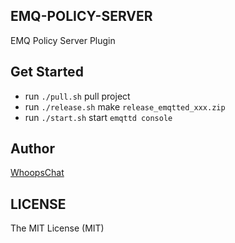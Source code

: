 ## EMQ-POLICY-SERVER
EMQ Policy Server Plugin

## Get Started
* run `./pull.sh` pull project
* run `./release.sh` make `release_emqtted_xxx.zip`
* run `./start.sh` start `emqttd console`

## Author
[WhoopsChat](https://github.com/whoopschat)

## LICENSE
The MIT License (MIT)
